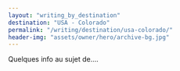 ```yaml
---
layout: "writing_by_destination"
destination: "USA - Colorado"
permalink: "/writing/destination/usa-colorado/"
header-img: "assets/owner/hero/archive-bg.jpg"
---
```


Quelques info au sujet de....